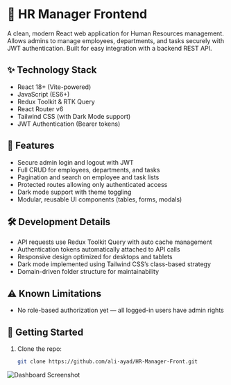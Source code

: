 # 📑 HR Manager Frontend

A clean, modern React web application for Human Resources management. Allows admins to manage employees, departments, and tasks securely with JWT authentication. Built for easy integration with a backend REST API.

## ✨ Technology Stack

- React 18+ (Vite-powered)  
- JavaScript (ES6+)  
- Redux Toolkit & RTK Query  
- React Router v6  
- Tailwind CSS (with Dark Mode support)  
- JWT Authentication (Bearer tokens)  

## 🚀 Features

- Secure admin login and logout with JWT  
- Full CRUD for employees, departments, and tasks  
- Pagination and search on employee and task lists  
- Protected routes allowing only authenticated access  
- Dark mode support with theme toggling  
- Modular, reusable UI components (tables, forms, modals)  

## 🛠️ Development Details

- API requests use Redux Toolkit Query with auto cache management  
- Authentication tokens automatically attached to API calls  
- Responsive design optimized for desktops and tablets  
- Dark mode implemented using Tailwind CSS’s class-based strategy  
- Domain-driven folder structure for maintainability  

## ⚠️ Known Limitations

- No role-based authorization yet — all logged-in users have admin rights  


## 🚦 Getting Started

1. Clone the repo:  
   ```bash
   git clone https://github.com/ali-ayad/HR-Manager-Front.git

![Dashboard Screenshot](public/dashbored.png)
